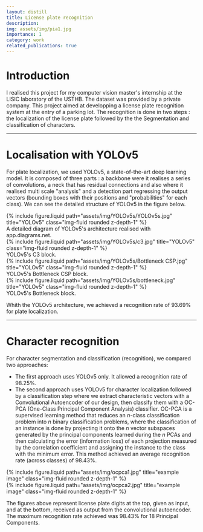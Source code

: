 ```yaml
---
layout: distill
title: License plate recognition
description: 
img: assets/img/pia1.jpg
importance: 1
category: work
related_publications: true
---
```


# Introduction
I realised this project for my computer vision master's internship at the LISIC laboratory of the USTHB. The dataset was provided by a private company. This project aimed at developping a license plate recognition system at the entry of a parking lot. The recognition is done in two steps : the localization of the license plate followed by the the Segmentation and classification of characters.

---
# Localisation with YOLOv5
For plate localization, we used YOLOv5, a state-of-the-art deep learning model. It is composed of three parts : a backbone were it realises a series of convolutions, a neck that has residual connections and also where it realised multi scale "analysis" and a detection part regressing the output vectors (bounding boxes with their positions and "probabilities" for each class). We can see the detailed structure of YOLOv5 in the figure below.
<div class="row">
    <div class="col-sm-12 mt-3 mt-md-0">
        {% include figure.liquid path="assets/img/YOLOv5s/YOLOv5s.jpg" title="YOLOv5" class="img-fluid rounded z-depth-1" %}
    </div>
</div>
<div class="caption">
    A detailed diagram of YOLOv5's architecture realised with app.diagrams.net.
</div>

<div class="row">
    <div class="col-sm-12 mt-3 mt-md-0">
        {% include figure.liquid path="assets/img/YOLOv5s/c3.jpg" title="YOLOv5" class="img-fluid rounded z-depth-1" %}
    </div>
</div>
<div class="caption">
    YOLOv5's C3 block.
</div>

<div class="row">
    <div class="col-sm-12 mt-3 mt-md-0">
        {% include figure.liquid path="assets/img/YOLOv5s/Bottleneck CSP.jpg" title="YOLOv5" class="img-fluid rounded z-depth-1" %}
    </div>
</div>
<div class="caption">
    YOLOv5's Bottleneck CSP block.
</div>

<div class="row">
    <div class="col-sm-12 mt-3 mt-md-0">
        {% include figure.liquid path="assets/img/YOLOv5s/bottleneck.jpg" title="YOLOv5" class="img-fluid rounded z-depth-1" %}
    </div>
</div>
<div class="caption">
    YOLOv5's Bottleneck block.
</div>

Whith the YOLOv5 architecture, we achieved a recognition rate of 93.69% for plate localization.

---
# Character recognition

For character segmentation and classification (recognition), we compared two approaches:

* The first approach uses YOLOv5 only. It allowed a recognition rate of 98.25%.
* The second approach uses YOLOv5 for character localization followed by a classification step where we extract characteristic vectors with a Convolutional Autoencoder of our design, then classify them with a OC-PCA (One-Class Principal Component Analysis) classifier. OC-PCA is a supervised learning method that reduces an $n$-class classification problem into $n$ binary classification problems, where the classification of an instance is done by projecting it onto the $n$ vector subspaces generated by the principal components learned during the $n$ PCAs and then calculating the error (information loss) of each projection measured by the correlation coefficient and assigning the instance to the class with the minimum error. This method achieved an average recognition rate (across classes) of 98.43%.

<div class="row">
    <div class="col-sm-6 mt-3 mt-md-0">
        {% include figure.liquid path="assets/img/ocpca1.jpg" title="example image" class="img-fluid rounded z-depth-1" %}
    </div>
    <div class="col-sm-6 mt-3 mt-md-0">
        {% include figure.liquid path="assets/img/ocpca2.jpg" title="example image" class="img-fluid rounded z-depth-1" %}
    </div>
</div>
<div class="caption">
    
</div>

The figures above represent license plate digits at the top, given as input, and at the bottom, received as output from the convolutional autoencoder. The maximum recognition rate achieved was 98.43% for 18 Principal Components.

